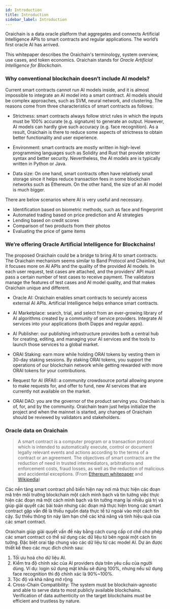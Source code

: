 ```yaml
---
id: Introduction
title: Introduction
sidebar_label: Introduction
---
```


Oraichain is a data oracle platform that aggregates and connects Artificial Intelligence APIs to smart contracts and regular applications. The world’s first oracle AI has arrived.

This whitepaper describes the Oraichain's terminology, system overview, use cases, and token economics. Oraichain stands for *Oracle Artificial Intelligence for Blockchain*.

### Why conventional blockchain doesn’t include AI models?
Current smart contracts cannot run AI models inside, and it is almost impossible to integrate an AI model into a smart contract. AI models should be complex approaches, such as SVM, neural network, and clustering. The reasons come from three characteristics of smart contracts as follows:

- Strictness: smart contracts always follow strict rules in which the inputs must be 100% accurate (e.g. signature) to generate an output. However, AI models can hardly give such accuracy (e.g. face recognition). As a result, Oraichain is there to reduce some aspects of strictness to obtain better functionality and user experience.

- Environment: smart contracts are mostly written in high-level programming languages such as Solidity and Rust that provide stricter syntax and better security. Nevertheless, the AI models are is typically written in Python or Java.

- Data size: On one hand, smart contracts often have relatively small storage since it helps reduce transaction fees in some blockchain networks such as Ethereum. On the other hand, the size of an AI model is much bigger.

There are below scenarios where AI is very useful and necessary.
- Identification based on biometric methods, such as face and fingerprint
- Automated trading based on price prediction and AI strategies
- Lending based on credit scores
- Comparison of two products from their photos
- Evaluating the price of game items

### We’re offering Oracle Artificial Intelligence for Blockchains!
The proposed Oraichain could be a bridge to bring AI to smart contracts. The Oraichain mechanism seems similar to Band Protocol and Chainlink, but it focuses more on AI APIs and the quality of the provided AI models. In each user request, test cases are attached, and the providers’ API must pass a certain number of test cases to receive payment. The validators manage the features of test cases and AI model quality, and that makes Oraichain unique and different.

- Oracle AI: Oraichain enables smart contracts to securely access external AI APIs. Artificial Intelligence helps enhance smart contracts.

- AI Marketplace: search, trial, and select from an ever-growing library of AI algorithms created by a community of service providers. Integrate AI services into your applications (both Dapps and regular apps).

- AI Publisher: our publishing infrastructure provides both a central hub for creating, editing, and managing your AI services and the tools to launch those services to a global market.

- ORAI Staking: earn more while holding ORAI tokens by vesting them in 30-day staking sessions. By staking ORAI tokens, you support the operations of our blockchain network while getting rewarded with more ORAI tokens for your contributions.

- Request for AI (RFAI): a community crowdsource portal allowing anyone to make requests for, and offer to fund, new AI services that are currently not available on the market.

- ORAI DAO: you are the governor of the product serving you. Oraichain is of, for, and by the community. Oraichain team just helps initialize the project and when the mainnet is started, any changes of Oraichain should be reviewed by validators and stakeholders.

### Oracle data on Oraichain
>A smart contract is a computer program or a transaction protocol which is intended to automatically execute, control or document legally relevant events and actions according to the terms of a contract or an agreement. The objectives of smart contracts are the reduction of need in trusted intermediators, arbitrations and enforcement costs, fraud losses, as well as the reduction of malicious and accidental exceptions. (From [Ethereum whitepaper](https://ethereum.org/en/whitepaper) and [Wikipedia](https://en.wikipedia.org/wiki/Smart_contract))

Các nền tảng smart contract phổ biến hiện nay nơi mà thực hiện các đoạn mã trên môi trường blockchain một cách minh bạch và tin tưởng việc thực hiện các đoạn mã một cách minh bạch và tin tưởng mang lại nhiều giá trị và giúp giải quyết các bài toán nhưng các đoạn mã thực hiện trong các smart contract gặp vấn đề là thiếu nguồn data thực tế từ ngoài vào một cách tin cậy. Sự thiếu thông tin này làm hạn chế các khả năng và tính hiệu quả của các smart contract.

Oraichain giúp giải quyết vấn đề này bằng cách cung cấp cơ chế cho phép các smart contract có thể sử dụng các dữ liệu từ bên ngoài một cách tin tưởng. Đặc biệt orai tập chung vào các dữ liệu từ các model AI. Dự án được thiết kế theo các mục đích chính sau:

1. Tối ưu hoá cho dữ liệu AI.
2. Kiểm tra độ chính xác của AI providers dựa trên yêu cầu của người dùng. Ví dụ: login sử dụng mật khẩu sẽ đúng 100%, nhưng nếu sử dụng face recognition thì độ chính xác là 90%~100%.
3. Tộc độ và khả năng mở rộng
4. Cross-Chain Compatibility: The system must be blockchain-agnostic and able to serve data to most publicly available blockchains. Verification of data authenticity on the target blockchains must be efficient and trustless by nature.
